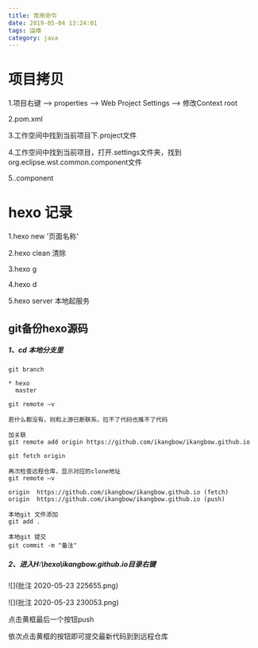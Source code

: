 ```yaml
---
title: 常用命令
date: 2019-05-04 13:24:01
tags: 运维
category: java
---
```

# 项目拷贝

1.项目右键 --> properties --> Web Project Settings --> 修改Context root

2.pom.xml

3.工作空间中找到当前项目下.project文件

4.工作空间中找到当前项目，打开.settings文件夹，找到org.eclipse.wst.common.component文件

5..component

# hexo 记录

1.hexo new '页面名称'

2.hexo clean 清除

3.hexo g

4.hexo d

5.hexo server  本地起服务



## git备份hexo源码

##### 1、cd 本地分支里

```shell
git branch

* hexo
  master
  
git remote –v

若什么都没有，则和上游已断联系，拉不了代码也推不了代码

加关联
git remote add origin https://github.com/ikangbow/ikangbow.github.io

git fetch origin

再次检查远程仓库，显示对应的clone地址
git remote –v

origin  https://github.com/ikangbow/ikangbow.github.io (fetch)
origin  https://github.com/ikangbow/ikangbow.github.io (push)

本地git 文件添加
git add .

本地git 提交
git commit -m "备注"

```

##### 2、进入H:\hexo\ikangbow.github.io目录右键

![](批注 2020-05-23 225655.png)

![](批注 2020-05-23 230053.png)

点击黄框最后一个按钮push

依次点击黄框的按钮即可提交最新代码到到远程仓库